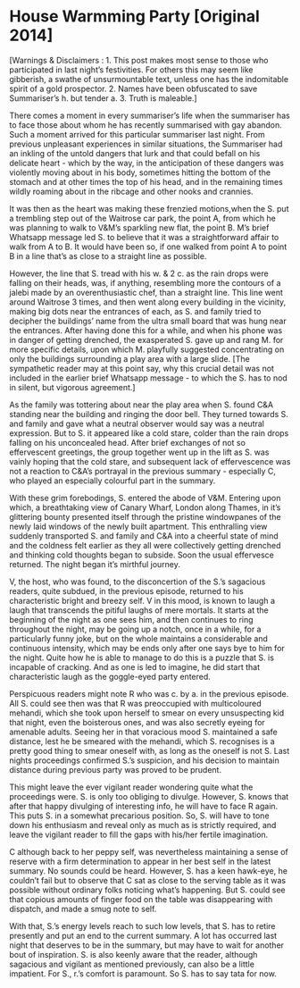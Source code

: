 # House Warmming Party [Original 2014]

[Warnings & Disclaimers : 1. This post makes most sense to those who participated in last night’s festivities. For others this may seem like gibberish, a swathe of unsurmountable text, unless one has the indomitable spirit of a gold prospector. 2. Names have been obfuscated to save Summariser’s h. but tender a. 3. Truth is maleable.]

There comes a moment in every summariser’s life when the summariser has to face those about whom he has recently summarised with gay abandon. Such a moment arrived for this particular summariser last night. From previous unpleasant experiences in similar situations, the Summariser had an inkling of the untold dangers that lurk and that could befall on his delicate heart - which by the way, in the anticipation of these dangers was violently moving about in his body, sometimes hitting the bottom of the stomach and at other times the top of his head, and in the remaining times wildly roaming about in the ribcage and other nooks and crannies.

It was then as the heart was making these frenzied motions,when the S. put a trembling step out of the Waitrose car park, the point A, from which he was planning to walk to V&M’s sparkling new flat, the point B. M’s brief Whatsapp message led S. to believe that it was a straightforward affair to walk from A to B. It would have been so, if one walked from point A to point B in a line that’s as close to a straight line as possible.

However, the line that S. tread with his w. & 2 c. as the rain drops were falling on their heads, was, if anything, resembling more the contours of a jalebi made by an overenthusiastic chef, than a straight line. This line went around Waitrose 3 times, and then went along every building in the vicinity, making big dots near the entrances of each, as S. and family tried to decipher the buildings’ name from the ultra small board that was hung near the entrances. After having done this for a while, and when his phone was in danger of getting drenched, the exasperated S. gave up and rang M. for more specific details, upon which M. playfully suggested concentrating on only the buildings surrounding a play area with a large slide. [The sympathetic reader may at this point say, why this crucial detail was not included in the earlier brief Whatsapp message - to which the S. has to nod in silent, but vigorous agreement.]

As the family was tottering about near the play area when S. found C&A standing near the building and ringing the door bell. They turned towards S. and family and gave what a neutral observer would say was a neutral expression. But to S. it appeared like a cold stare, colder than the rain drops falling on his unconcealed head. After brief exchanges of not so effervescent greetings, the group together went up in the lift as S. was vainly hoping that the cold stare, and subsequent lack of effervescence was not a reaction to C&A’s portrayal in the previous summary - especially C, who played an especially colourful part in the summary.

With these grim forebodings, S. entered the abode of V&M. Entering upon which, a breathtaking view of Canary Wharf, London along Thames, in it’s glittering bounty presented itself through the pristine windowpanes of the newly laid windows of the newly built apartment. This enthralling view suddenly transported S. and family and C&A into a cheerful state of mind and the coldness felt earlier as they all were collectively getting drenched and thinking cold thoughts began to subside. Soon the usual effervesce returned. The night began it’s mirthful journey.

V, the host, who was found, to the disconcertion of the S.’s sagacious readers, quite subdued, in the previous episode, returned to his characteristic bright and breezy self. V in this mood, is known to laugh a laugh that transcends the pitiful laughs of mere mortals. It starts at the beginning of the night as one sees him, and then continues to ring throughout the night, may be going up a notch, once in a while, for a particularly funny joke, but on the whole maintains a considerable and continuous intensity, which may be ends only after one says bye to him for the night. Quite how he is able to manage to do this is a puzzle that S. is incapable of cracking. And as one is led to imagine, he did start that characteristic laugh as the goggle-eyed party entered.

Perspicuous readers might note R who was c. by a. in the previous episode. All S. could see then was that R was preoccupied with multicoloured mehandi, which she took upon herself to smear on every unsuspecting kid that night, even the boisterous ones, and was also secretly eyeing for amenable adults. Seeing her in that voracious mood S. maintained a safe distance, lest he be smeared with the mehandi, which S. recognises is a pretty good thing to smear oneself with, as long as the oneself is not S. Last nights proceedings confirmed S.’s suspicion, and his decision to maintain distance during previous party was proved to be prudent.

This might leave the ever vigilant reader wondering quite what the proceedings were. S. is only too obliging to divulge. However, S. knows that after that happy divulging of interesting info, he will have to face R again. This puts S. in a somewhat precarious position. So, S. will have to tone down his enthusiasm and reveal only as much as is strictly required, and leave the vigilant reader to fill the gaps with his/her fertile imagination.

C although back to her peppy self, was nevertheless maintaining a sense of reserve with a firm determination to appear in her best self in the latest summary. No sounds could be heard. However, S. has a keen hawk-eye, he couldn’t fail but to observe that C sat as close to the serving table as it was possible without ordinary folks noticing what’s happening. But S. could see that copious amounts of finger food on the table was disappearing with dispatch, and made a smug note to self.

With that, S.’s energy levels reach to such low levels, that S. has to retire presently and put an end to the current summary. A lot has occurred last night that deserves to be in the summary, but may have to wait for another bout of inspiration. S. is also keenly aware that the reader, although sagacious and vigilant as mentioned previously, can also be a little impatient. For S., r.’s comfort is paramount. So S. has to say tata for now.
